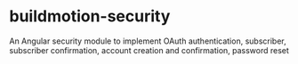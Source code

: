 # buildmotion-security
An Angular security module to implement OAuth authentication, subscriber, subscriber confirmation, account creation and confirmation, password reset
